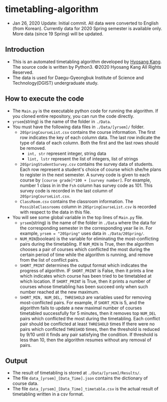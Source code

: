 # timetabling-algorithm

* Jan 26, 2020 Update: Initial commit. All data were converted to English (from Korean). Currently  data for 2020 Spring semester is available only. More data (since 19 Spring) will be updated.

## Introduction

* This is an automated timetabling algorithm developed by [Hyosang Kang](https://klein.dgist.ac.kr). The source code is written by Python3. &copy;2020 Hyosang Kang All Rights Reserved.
* The data is used for Daegu-Gyeongbuk Institute of Science and Technology(DGIST) undergraduate study. 


## How to execute the code

* The ```Main.py``` is the executable python code for running the algorithm. If you cloned entire repository, you can run the code directly.
* ```yrsem```(string) is the name of the folder in ```./Data```. 
* You must have the following data files in ```./Data/[yrsem]/``` folder.
    * ```20SpringCourseList.csv``` contains the course information. The first row indicates the key of each column data. The last row indicate the type of data of each column. Both the first and the last rows should be removed.
        * ```int, str``` represent integer, string data
        * ```lint, lstr``` represent the list of integers, list of strings
    * ```20SpringStudentSurvey.csv``` contains the survey data of students. Each row represent a student's choice of course which she/he plans to register in the next semester. A survey code is given to each course by ```[course grade]*100 + [survey number]```. For example, number 1 class in in the ```Fsh``` column has survey code as 101. This survey code is recorded in the last column of  ```20SpringCourseList.csv```. 
    * ```ClassRoom.csv``` contains the classroom information. The ```PossibleClassrooms``` column in ```20SpringCourseList.csv``` is recorded with respect to the data in this file.
* You will see some global variable in the top lines of ```Main.py``` file.
    * ```yrsem```(string) is the name of the folder in ```./Data``` where the data for the corresponding semester in the corresponding year lie in. For example, ```yrsem = "20Spring"``` uses data in ```./Data/20Spring/```.
    * ```NUM_MIN```(boolean) is the variable for eliminating the most-conflicting pairs during the timetabling. If ```NUM_MIN``` is True, then the algorithm chooses a pair of courses which conflicted the most during the certain period of time while the algorithm is running, and remove from the list of conflict pairs.
    * ```SHORT_PRINT``` determines the output format which indicates the progress of algorithm. IF ```SHORT_PRINT``` is False, then it prints a line which indicates which course has been tried to be timetabled at which location. If ```SHORT_PRINT``` is True, then it prints a number of courses whose timetabling has been succeed only when such number reached at the new maximum.
    * ```SHORT_MIN, NUM_DEL, THRESHOLD``` are variables used for removing most-conflicted pairs. For example, if ```SHORT_MIN``` is 5, and the algorithm fails to update a new maximal number of courses timetabled successfully for 5 minutes, then it removes top ```NUM_DEL``` pairs which conflicted the most during the timetabling. Each conflict pair should be conflicted at least ```THRESHOLD``` times If there were no pairs which conflicted ```THRESHOD``` times, then the threshold is reduced by 9/10 until it finds any pair satisfying the condition. If threshold is less than 10, then the algorithm resumes without any removal of pairs.   

## Output

* The result of timetabling is stored at ```./Data/[yrsem]/Results/```. 
* The file ```data_[yrsem]_[Data_Time].json``` contains the dictionary of course data.
* The file ```data_[yrsem]_[Data_Time]_timetable.csv``` is the actual result of timetabling written in a csv format. 